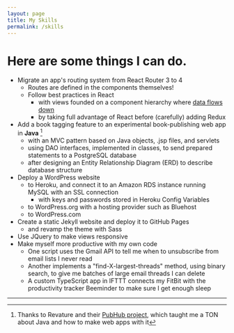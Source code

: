 ```yaml
---
layout: page
title: My Skills
permalink: /skills
---
```


# Here are some things I can do.

* Migrate an app's routing system from React Router 3 to 4
  * Routes are defined in the components themselves!
  * Follow best practices in React
    * with views founded on a component hierarchy where [data flows down](https://reactjs.org/docs/thinking-in-react.html)
    * by taking full advantage of React before (carefully) adding Redux
* Add a book tagging feature to an experimental book-publishing web app in **Java** [^1]
  * with an MVC pattern based on Java objects, .jsp files, and servlets
  * using DAO interfaces, implemented in classes, to send prepared statements to a PostgreSQL database
  * after designing an Entity Relationship Diagram (ERD) to describe database structure
* Deploy a WordPress website
  * to Heroku, and connect it to an Amazon RDS instance running MySQL with an SSL connection
    * with keys and passwords stored in Heroku Config Variables
  * to WordPress.org with a hosting provider such as Bluehost
  * to WordPress.com
* Create a static Jekyll website and deploy it to GitHub Pages
  * and revamp the theme with Sass
* Use JQuery to make views responsive
* Make myself more productive with my own code
  * One script uses the Gmail API to tell me when to unsubscribe from email lists I never read
  * Another implements a "find-X-largest-threads" method, using binary search, to give me batches of large email threads I can delete
  * A custom TypeScript app in IFTTT connects my FitBit with the productivity tracker Beeminder to make sure I get enough sleep

--------

[^1]: Thanks to Revature and their [PubHub project](https://app.revature.com/projects), which taught me a TON about Java and how to make web apps with it
